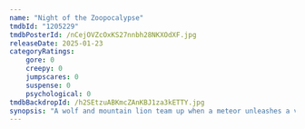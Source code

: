 ```yaml
---
name: "Night of the Zoopocalypse"
tmdbId: "1205229"
tmdbPosterId: /nCejOVZcOxKS27nnbh28NKXOdXF.jpg
releaseDate: 2025-01-23
categoryRatings:
    gore: 0
    creepy: 0
    jumpscares: 0
    suspense: 0
    psychological: 0
tmdbBackdropId: /h2SEtzuABKmcZAnKBJ1za3kETTY.jpg
synopsis: "A wolf and mountain lion team up when a meteor unleashes a virus turning zoo animals into zombies. They join forces with other survivors to rescue the zoo and stop the deranged mutant leader from spreading the virus."
---
```

